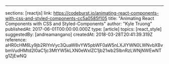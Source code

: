 ---
sections: [reactjs]
link: https://codeburst.io/animating-react-components-with-css-and-styled-components-cc5a0585f105
title: "Animating React Components with CSS and Styled-Components"
author: "Kyle Truong"
publishedAt: 2017-06-01T00:00:00.000Z
type: [article]
topics: [react_style]
suggestedBy: [andreamangano]
createdAt: 2018-03-28T20:41:39.319Z
reference: aHR0cHM6Ly9jb2RlYnVyc3QuaW8vYW5pbWF0aW5nLXJlYWN0LWNvbXBvbmVudHMtd2l0aC1jc3MtYW5kLXN0eWxlZC1jb21wb25lbnRzLWNjNWEwNTg1ZjEwNQ

